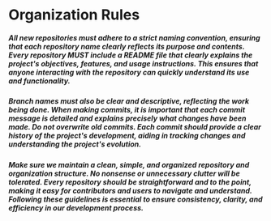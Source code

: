 
# Organization Rules

##### All new repositories must adhere to a strict naming convention, ensuring that each repository name clearly reflects its purpose and contents. Every repository MUST include a README file that clearly explains the project's objectives, features, and usage instructions. This ensures that anyone interacting with the repository can quickly understand its use and functionality.

##### Branch names must also be clear and descriptive, reflecting the work being done. When making commits, it is important that each commit message is detailed and explains precisely what changes have been made. Do not overwrite old commits. Each commit should provide a clear history of the project's development, aiding in tracking changes and understanding the project's evolution.

##### Make sure we maintain a clean, simple, and organized repository and organization structure. No nonsense or unnecessary clutter will be tolerated. Every repository should be straightforward and to the point, making it easy for contributors and users to navigate and understand. Following these guidelines is essential to ensure consistency, clarity, and efficiency in our development process.
